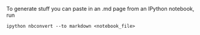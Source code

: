 To generate stuff you can paste in an .md page from an IPython notebook, run

    ipython nbconvert --to markdown <notebook_file>
